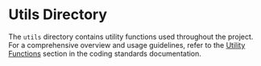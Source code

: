 # Utils Directory

The `utils` directory contains utility functions used throughout the project. For a comprehensive overview and usage guidelines, refer to the [Utility Functions](../docs/coding-standards.md#utility-functions) section in the coding standards documentation.
